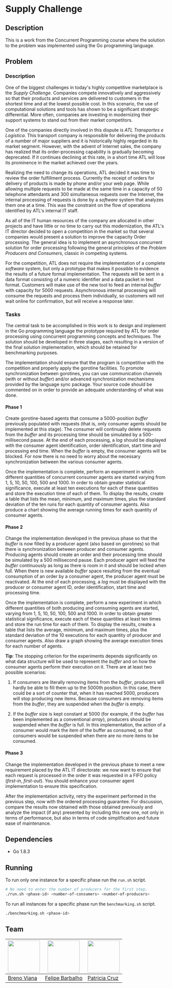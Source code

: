 # Supply Challenge

## Description

This is a work from the Concurrent Programming course where the solution to the problem was implemented using the Go programming language.

## Problem

### Description

One of the biggest challenges in today's highly competitive marketplace is the _Supply Challenge_. Companies compete innovatively and aggressively so that their products and services are delivered to customers in the shortest time and at the lowest possible cost. In this scenario, the use of computational solutions and tools has shown to be a significant strategic differential. More often, companies are investing in modernizing their support systems to stand out from their market competitors.

One of the companies directly involved in this dispute is _ATL Transportes e Logística_. This transport company is responsible for delivering the products of a number of major suppliers and it is historically highly regarded in its market segment. However, with the advent of Internet sales, the company has realized that its order-processing capability is gradually becoming deprecated. If it continues declining at this rate, in a short time ATL will lose its prominence in the market achieved over the years.

Realizing the need to change its operations, ATL decided it was time to review the order fulfillment process. Currently the receipt of orders for delivery of products is made by phone and/or your web page. While allowing multiple requests to be made at the same time in a capacity of 50 telephone attendants and 300 simultaneous requests over the Internet, the internal processing of requests is done by a _software_ system that analyzes them one at a time. This was the constraint on the flow of operations identified by ATL's internal IT staff.

As all of the IT human resources of the company are allocated in other projects and have little or no time to carry out this modernization, the ATL's IT director decided to open a competition in the market so that several companies would present a solution to improve the capacity Order processing. The general idea is to implement an asynchronous concurrent solution for order processing following the general principles of the _Problem Producers and Consumers_, classic in competing systems.

For the competition, ATL does not require the implementation of a complete _software_ system, but only a prototype that makes it possible to evidence the results of a future formal implementation. The requests will be sent in a data format consisting of a numeric identifier and a data packet in text format. Customers will make use of the new tool to feed an internal _buffer_ with capacity for 5000 requests. Asynchronous internal processing will consume the requests and process them individually, so customers will not wait online for confirmation, but will receive a response later.

### Tasks

The central task to be accomplished in this work is to design and implement in the Go programming language the prototype required by ATL for order processing using concurrent programming concepts and techniques. The solution should be developed in three stages, each resulting in a version of the final solution implementation, which should be retained for benchmarking purposes.

The implementation should ensure that the program is competitive with the competition and properly apply the gorotine facilities. To promote synchronization between gorotines, you can use communication channels (with or without _buffer_) and/or advanced synchronization mechanisms provided by the language sync package. Your source code should be commented on in order to provide an adequate understanding of what was done.

#### Phase 1

Create gorotine-based agents that consume a 5000-position _buffer_ previously populated with requests (that is, only consumer agents should be implemented at this stage). The consumer will continually delete requests from the _buffer_ and its processing time should be simulated by a 500-millisecond pause. At the end of each processing, a _log_ should be displayed with the consumer agent identification, order identification, start time and processing end time. When the _buffer_ is empty, the consumer agents will be blocked. For now there is no need to worry about the necessary synchronization between the various consumer agents.

Once the implementation is complete, perform an experiment in which different quantities of concurrent consumer agents are started varying from 1, 5, 10, 50, 100, 500 and 1000. In order to obtain greater statistical significance, execute at least ten executions for each of these quantities and store the execution time of each of them. To display the results, create a table that lists the mean, minimum, and maximum times, plus the standard deviation of the ten runs for each quantity of consumer agents. Also produce a chart showing the average running times for each quantity of consumer agents.

#### Phase 2

Change the implementation developed in the previous phase so that the _buffer_ is now filled by a producer agent (also based on gorotines) so that there is synchronization between producer and consumer agents. Producing agents should create an order and their processing time should be simulated by a 500 millisecond pause. Each producer agent will feed the _buffer_ continuously as long as there is room in it and should be locked when full. When there is new available _buffer_ space resulting from the eventual consumption of an order by a consumer agent, the producer agent must be reactivated. At the end of each processing, a _log_ must be displayed with the producer or consumer agent ID, order identification, start time and processing time.

Once the implementation is complete, perform a new experiment in which different quantities of both producing and consuming agents are started, varying from 1, 5, 10, 50, 100, 500 and 1000. In order to obtain greater statistical significance, execute each of these quantities at least ten times and store the run time for each of them. To display the results, create a table that lists the average, minimum, and maximum times, plus the standard deviation of the 10 executions for each quantity of producer and consumer agents. Also draw a graph showing the average execution times for each number of agents.

**Tip**: The stopping criterion for the experiments depends significantly on what data structure will be used to represent the _buffer_ and on how the consumer agents perform their execution on it. There are at least two possible scenarios:

1. If consumers are literally removing items from the _buffer_, producers will hardly be able to fill them up to the 5000th position. In this case, there could be a sort of counter that, when it has reached 5000, producers will stop producing new items. Because consumers are removing items from the _buffer_, they are suspended when the _buffer_ is empty.

2. If the _buffer_ size is kept constant at 5000 (for example, if the _buffer_ has been implemented as a conventional _array_), producers should be suspended when the _buffer_ is full. In this implementation, the action of a consumer would mark the item of the buffer as consumed, so that consumers would be suspended when there are no more items to be consumed.

#### Phase 3

Change the implementation developed in the previous phase to meet a new requirement placed by the ATL IT directorate: we now want to ensure that each request is processed in the order it was requested in a FIFO policy (_first-in_, _first-out_). You should enhance your consumer agent implementation to ensure this specification.

After the implementation activity, retry the experiment performed in the previous step, now with the ordered processing guarantee. For discussion, compare the results now obtained with those obtained previously and analyze the impact (if any) presented by including this new one, not only in terms of performance, but also in terms of code simplification and future ease of maintenance.

## Dependencies

- Go 1.8.3

## Running

To run only one instance for a specific phase run the ```run.sh``` script.

```bash
# No need to enter the number of producers for the first step.
./run.sh <phase-id> <number-of-consumers> <number-of-producers>
```

To run all instances for a specific phase run the ```benchmarking.sh``` script.

```bash
./benchmarking.sh <phase-id>
```

## Team

[<img src="https://avatars2.githubusercontent.com/u/17532418?v=3&s=400" width="100"/>](https://github.com/brenov) | [<img src="https://avatars2.githubusercontent.com/u/8813353?v=3&s=400" width="100"/>](https://github.com/Barbalho12) | [<img src="https://avatars2.githubusercontent.com/u/17392686?v=3&s=400" width="100"/>](https://github.com/Pekorishia)
---|---|---
[Breno Viana](https://github.com/brenov) | [Felipe Barbalho](https://github.com/Barbalho12) | [Patrícia Cruz](https://github.com/Pekorishia)

